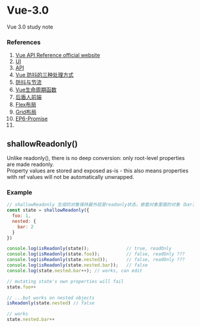 # Vue-3.0
Vue 3.0 study note

### References
1. [Vue API Reference official website](https://vuejs.org/api)  
2. [UI](https://www.naiveui.com/zh-CN/light/components)  
3. [API](http://111.59.30.30:20002/doc)  
4. [Vue 防抖的三种处理方式](https://blog.csdn.net/qq453660983/article/details/125276335)  
5. [防抖与节流](https://blog.csdn.net/m0_48166663/article/details/121144995)  
6. [Vue生命周期函数](https://blog.csdn.net/weixin_45791692/article/details/124045505)  
7. [后盾人前端](https://doc.houdunren.com/)  
8. [Flex布局](https://juejin.cn/post/7031050931206619172)
9. [Grid布局](https://juejin.cn/post/7031366821106155556)
10. [EP6-Promise](https://blog.csdn.net/m0_46846526/article/details/119345337?ops_request_misc=%257B%2522request%255Fid%2522%253A%2522166607450616782391816539%2522%252C%2522scm%2522%253A%252220140713.130102334..%2522%257D&request_id=166607450616782391816539&biz_id=0&utm_medium=distribute.pc_search_result.none-task-blog-2~all~top_positive~default-2-119345337-null-null.142^v58^pc_search_tree,201^v3^control_1&utm_term=Promise&spm=1018.2226.3001.4187)
11. 


## shallowReadonly()

Unlike readonly(), there is no deep conversion: only root-level properties are made readonly.  
Property values are stored and exposed as-is - this also means properties with ref values will not be automatically unwrapped.  

### Example

```js
// shallowReadonly 生成的对象保持最外层是readonly状态，嵌套对象里面的对象（bar)不是readonly
const state = shallowReadonly({
  foo: 1,
  nested: {
    bar: 2
  }
})

console.log(isReadonly(state));              // true, readOnly
console.log(isReadonly(state.foo));          // false, readOnly ???
console.log(isReadonly(state.nested));       // false, readOnly ???
console.log(isReadonly(state.nested.bar));   // false
console.log(state.nested.bar++); // works, can edit

// mutating state's own properties will fail
state.foo++

// ...but works on nested objects
isReadonly(state.nested) // false

// works
state.nested.bar++
```
